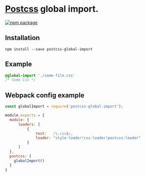 # [Postcss](https://github.com/postcss/postcss) global import.

[![npm package][npm-badge]][npm]

[npm-badge]: https://img.shields.io/npm/v/postcss-global-import.svg?style=flat-square
[npm]: https://www.npmjs.org/package/postcss-global-import

## Installation

```
npm install --save postcss-global-import
```

## Example

```css
@global-import './some-file.css'
/* Some Css */
```

## Webpack config example
```js
const globalImport = require('postcss-global-import');

module.exports = {
  module: {
      loaders: [
          {
              test:   /\.css$/,
              loader: "style-loader!css-loader!postcss-loader"
          }
      ]
  },
  postcss: [
    globalImport()
  ]
}
```
